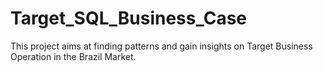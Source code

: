 # Target_SQL_Business_Case
This project aims at finding patterns and gain insights on Target Business Operation in the Brazil Market.
